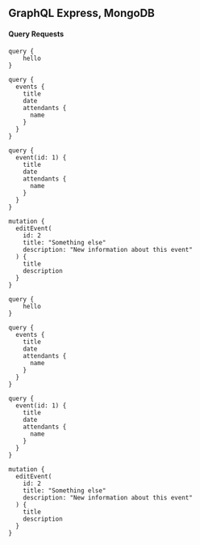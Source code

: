 ## GraphQL Express, MongoDB

#### Query Requests

```
query {
    hello
}
```

```
query {
  events {
    title
    date
    attendants {
      name
    }
  }
}
```

```
query {
  event(id: 1) {
    title
    date
    attendants {
      name
    }
  }
}
```

```
mutation {
  editEvent(
    id: 2
    title: "Something else"
    description: "New information about this event"
  ) {
    title
    description
  }
}
```

```
query {
    hello
}
```

```
query {
  events {
    title
    date
    attendants {
      name
    }
  }
}
```

```
query {
  event(id: 1) {
    title
    date
    attendants {
      name
    }
  }
}
```

```
mutation {
  editEvent(
    id: 2
    title: "Something else"
    description: "New information about this event"
  ) {
    title
    description
  }
}
```
